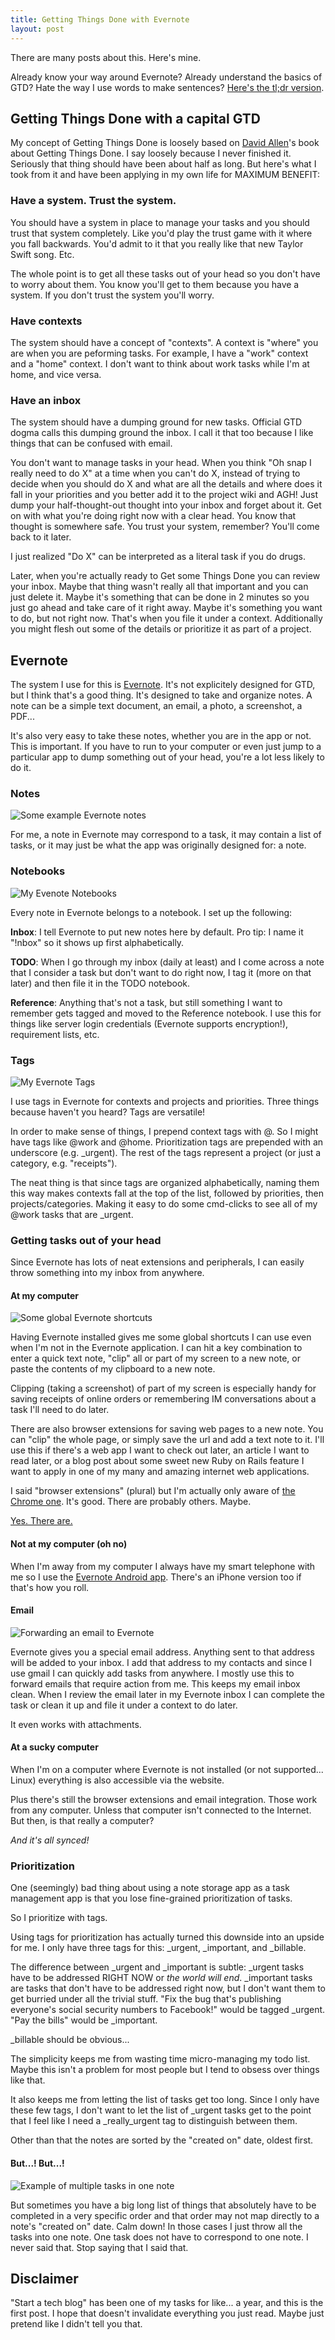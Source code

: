 ```yaml
---
title: Getting Things Done with Evernote
layout: post
---
```


There are many posts about this. Here's mine.

Already know your way around Evernote? Already understand the basics of GTD?
Hate the way I use words to make sentences?
<a href="/blog/gtd-with-evernote-tldr.html">Here's the tl;dr version</a>.

## Getting Things Done with a capital GTD

My concept of Getting Things Done is loosely based on
[David Allen](http://www.davidco.com/)'s book about Getting Things Done. I say
loosely because I never finished it. Seriously that thing should have been
about half as long. But here's what I took from it and have been applying in
my own life for MAXIMUM BENEFIT:

### Have a system. Trust the system.

You should have a system in place to manage your tasks and you should trust
that system completely. Like you'd play the trust game with it where you
fall backwards. You'd admit to it that you really like that new Taylor Swift
song. Etc.

The whole point is to get all these tasks out of your head so you don't have
to worry about them. You know you'll get to them because you have a system. If
you don't trust the system you'll worry.

### Have contexts

The system should have a concept of "contexts". A context is "where" you are
when you are peforming tasks. For example, I have a "work" context and a
"home" context. I don't want to think about work tasks while I'm at home,
and vice versa.

### Have an inbox

The system should have a dumping ground for new tasks. Official GTD dogma
calls this dumping ground the inbox. I call it that too because I like
things that can be confused with email.

You don't want to manage tasks in your head. When you think "Oh snap I really
need to do X" at a time when you can't do X, instead of trying to decide when
you should do X and what are all the details and where does it fall in your
priorities and you better add it to the project wiki and AGH! Just dump your
half-thought-out thought into your inbox and forget about it. Get on with what
you're doing right now with a clear head. You know that thought is somewhere
safe. You trust your system, remember? You'll come back to it later.

<span class="cough">I just realized "Do X" can be interpreted as a literal
task if you do drugs.</span>

Later, when you're actually ready to Get some Things Done you can review your
inbox. Maybe that thing wasn't really all that important and you can just
delete it. Maybe it's something that can be done in 2 minutes so you just go
ahead and take care of it right away. Maybe it's something you want to do, but
not right now. That's when you file it under a context. Additionally you might
flesh out some of the details or prioritize it as part of a project.

## Evernote

The system I use for this is [Evernote](http://www.evernote.com/). It's not
explicitely designed for GTD, but I think that's a good thing. It's designed
to take and organize notes. A note can be a simple text document, an email, a
photo, a screenshot, a PDF...

It's also very easy to take these notes, whether you are in the app or not.
This is important. If you have to run to your computer or even just jump to a
particular app to dump something out of your head, you're a lot less likely to
do it.

### Notes

![Some example Evernote notes](http://img.skitch.com/20101028-m25rkxjnu66gm3nwtsjmybgxsf.jpg)

For me, a note in Evernote may correspond to a task, it may contain a list of
tasks, or it may just be what the app was originally designed for: a note.

### Notebooks

![My Evenote Notebooks](http://img.skitch.com/20101028-cupkidsurjwkkb8gji96fyhuqy.jpg)

Every note in Evernote belongs to a notebook. I set up the following:

**Inbox**: I tell Evernote to put new notes here by default. Pro tip: I
name it "!nbox" so it shows up first alphabetically.

**TODO**: When I go through my inbox (daily at least) and I come across a
note that I consider a task but don't want to do right now, I tag it (more
on that later) and then file it in the TODO notebook.

**Reference**: Anything that's not a task, but still something I want to
remember gets tagged and moved to the Reference notebook. I use this for
things like server login credentials (Evernote supports encryption!),
requirement lists, etc.

### Tags

![My Evernote Tags](http://img.skitch.com/20101028-tccahwyqxwm4s3xmmt7nk6213i.jpg)

I use tags in Evernote for contexts and projects and priorities. Three
things because haven't you heard? Tags are versatile!

In order to make sense of things, I prepend context tags with @. So I might
have tags like @work and @home. Prioritization tags are prepended with an
underscore (e.g. \_urgent). The rest of the tags represent a project (or just a
category, e.g. "receipts").

The neat thing is that since tags are organized alphabetically, naming them
this way makes contexts fall at the top of the list, followed by priorities,
then projects/categories. Making it easy to do some cmd-clicks to see all of
my @work tasks that are \_urgent.

### Getting tasks out of your head

Since Evernote has lots of neat extensions and peripherals, I can easily throw
something into my inbox from anywhere.

#### At my computer

![Some global Evernote shortcuts](http://img.skitch.com/20101028-twqnkiicpjen6sn8ax6eyf9hji.jpg)

Having Evernote installed gives me some global shortcuts I can use even when
I'm not in the Evernote application. I can hit a key combination to enter a
quick text note, "clip" all or part of my screen to a new note, or paste the
contents of my clipboard to a new note.

Clipping (taking a screenshot) of part of my screen is especially handy for
saving receipts of online orders or remembering IM conversations about a task
I'll need to do later.

There are also browser extensions for saving web pages to a new note. You can
"clip" the whole page, or simply save the url and add a text note to it. I'll
use this if there's a web app I want to check out later, an article I want to
read later, or a blog post about some sweet new Ruby on Rails feature I want to
apply in one of my many and amazing internet web applications.

I said "browser extensions" (plural) but I'm actually only aware of
[the Chrome one](https://chrome.google.com/extensions/detail/pioclpoplcdbaefihamjohnefbikjilc).
It's good. There are probably others. Maybe.

[Yes. There are.](https://addons.mozilla.org/en-US/firefox/addon/8381/)

#### Not at my computer (oh no)

When I'm away from my computer I always have my smart telephone with me so I
use the [Evernote Android app](http://www.appbrain.com/app/evernote/com.evernote).
There's an iPhone version too if that's how you roll.

#### Email

![Forwarding an email to Evernote](http://img.skitch.com/20101028-d69w45e8yfmqewwuhsixsuabmk.jpg)

Evernote gives you a special email address. Anything sent to that address will
be added to your inbox. I add that address to my contacts and since I use
gmail I can quickly add tasks from anywhere. I mostly use this to forward emails
that require action from me. This keeps my email inbox clean. When I review
the email later in my Evernote inbox I can complete the task or clean it up and file
it under a context to do later.

It even works with attachments.

#### At a sucky computer

When I'm on a computer where Evernote is not installed (or not supported...
<span class="cough">Linux</span>) everything is also accessible via the
website.

Plus there's still the browser extensions and email integration. Those work from
any computer. Unless that computer isn't connected to the Internet. But then,
is that really a computer?

*And it's all synced!*

### Prioritization

One (seemingly) bad thing about using a note storage app as a task management
app is that you lose fine-grained prioritization of tasks.

So I prioritize with tags.

Using tags for prioritization has actually turned this downside into an upside
for me. I only have three tags for this: \_urgent, \_important, and \_billable.

The difference between \_urgent and \_important is subtle: \_urgent tasks have
to be addressed RIGHT NOW or _the world will end_. \_important tasks are tasks
that don't have to be addressed right now, but I don't want them to get
burried under all the trivial stuff. "Fix the bug that's publishing everyone's
social security numbers to Facebook!" would be tagged \_urgent. "Pay the
bills" would be \_important.

\_billable should be obvious...

The simplicity keeps me from wasting time micro-managing my todo list. Maybe
this isn't a problem for most people but I tend to obsess over things like
that.

It also keeps me from letting the list of tasks get too long. Since I only
have these few tags, I don't want to let the list of \_urgent tasks get to the
point that I feel like I need a \_really\_urgent tag to distinguish between
them.

Other than that the notes are sorted by the "created on" date, oldest first.

#### But...! But...!

![Example of multiple tasks in one note](http://img.skitch.com/20101027-erttceuhuf9u52w9attpsds8xt.jpg "Example of multiple tasks in one note")

But sometimes you have a big long list of things that absolutely have to be
completed in a very specific order and that order may not map directly to a
note's "created on" date. Calm down! In those cases I just throw all the tasks
into one note. One task does not have to correspond to one note. I never said
that. Stop saying that I said that.

## Disclaimer

"Start a tech blog" has been one of my tasks for like... a year, and this is the
first post. I hope that doesn't invalidate everything you just read. Maybe
just pretend like I didn't tell you that.